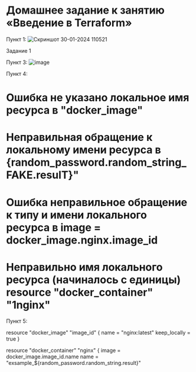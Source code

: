 # Домашнее задание к занятию «Введение в Terraform»

Пункт 1: ![Скриншот 30-01-2024 110521](https://github.com/HZTV/Terraform-01/assets/149588305/d0b260ef-d818-446c-b484-a38d60cc3195)

Задание 1

Пункт 3: ![image](https://github.com/HZTV/Terraform-01/assets/149588305/cfd5ac51-e373-42c4-b465-37c1ccd2fdb4)

Пункт 4:
# Ошибка не указано локальное имя ресурса в "docker_image"
# Неправильная обращение к локальному имени ресурса в {random_password.random_string_FAKE.resulT}"
# Ошибка неправильное обращение к типу и имени локального ресурса в image = docker_image.nginx.image_id
# Неправильно имя локального ресурса (начиналось с единицы) resource "docker_container" "1nginx"

Пункт 5: 

resource "docker_image" "image_id" {
  name = "nginx:latest"
  keep_locally = true
}


resource "docker_container" "nginx" {
  image = docker_image.image_id.name 
  name  = "exsample_${random_password.random_string.result}"

